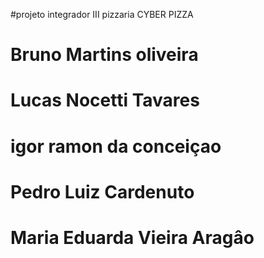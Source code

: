 
 #projeto integrador III pizzaria
 CYBER PIZZA

# Bruno Martins oliveira
# Lucas Nocetti  Tavares
# igor ramon da conceiçao
# Pedro Luiz Cardenuto
# Maria Eduarda Vieira Aragâo
